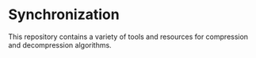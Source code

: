 # Synchronization
This repository contains a variety of tools and resources for compression and decompression algorithms.
